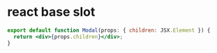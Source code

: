 # react base slot

```jsx
export default function Modal(props: { children: JSX.Element }) {
  return <div>{props.children}</div>;
}
```
